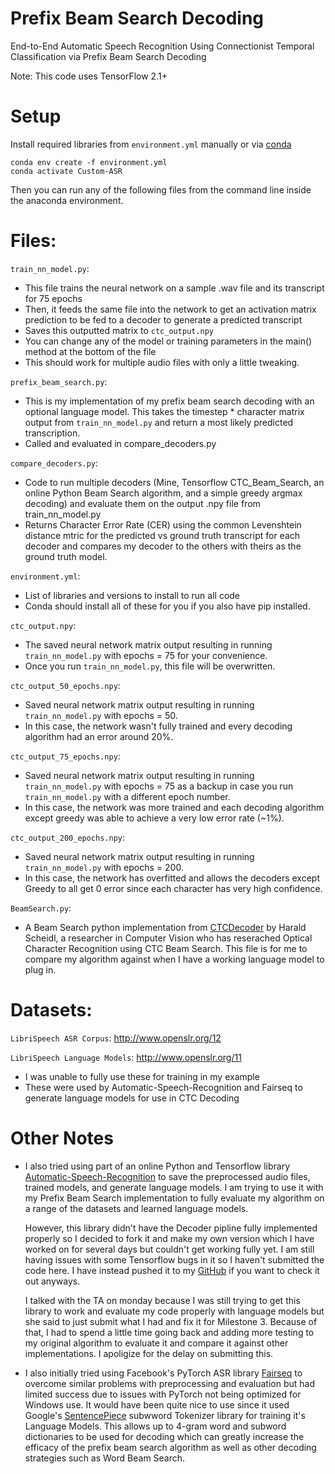 # Prefix Beam Search Decoding
End-to-End Automatic Speech Recognition Using Connectionist Temporal Classification via Prefix Beam Search Decoding

Note: This code uses TensorFlow 2.1+

# Setup
Install required libraries from `environment.yml` manually or via [conda](https://docs.conda.io/projects/conda/en/latest/user-guide/tasks/manage-environments.html#)
```
conda env create -f environment.yml
conda activate Custom-ASR
```
Then you can run any of the following files from the command line inside the anaconda environment.

# Files:  
`train_nn_model.py`:  
* This file trains the neural network on a sample .wav file and its transcript for 75 epochs
* Then, it feeds the same file into the network to get an activation matrix prediction to be fed to a decoder to generate a predicted transcript
* Saves this outputted matrix to `ctc_output.npy`
* You can change any of the model or training parameters in the main() method at the bottom of the file
* This should work for multiple audio files with only a little tweaking.
  
`prefix_beam_search.py`:  
* This is my implementation of my prefix beam search decoding with an optional language model. This takes the timestep * character matrix output from `train_nn_model.py` and return a most likely predicted transcription.
* Called and evaluated in compare_decoders.py 

`compare_decoders.py`:
* Code to run multiple decoders (Mine, Tensorflow CTC_Beam_Search, an online Python Beam Search algorithm, and a simple greedy argmax decoding) and evaluate them on the output .npy file from train_nn_model.py
* Returns Character Error Rate (CER) using the common Levenshtein distance mtric for the predicted vs ground truth transcript for each decoder and compares my decoder to the others with theirs as the ground truth model.

`environment.yml`:
* List of libraries and versions to install to run all code
* Conda should install all of these for you if you also have pip installed.

`ctc_output.npy`:
* The saved neural network matrix output resulting in running `train_nn_model.py` with epochs = 75 for your convenience.
* Once you run `train_nn_model.py`, this file will be overwritten.

`ctc_output_50_epochs.npy`:
* Saved neural network matrix output resulting in running `train_nn_model.py` with epochs = 50.
* In this case, the network wasn't fully trained and every decoding algorithm had an error around 20%.

`ctc_output_75_epochs.npy`:
* Saved neural network matrix output resulting in running `train_nn_model.py` with epochs = 75 as a backup in case you run `train_nn_model.py` with a different epoch number.
* In this case, the network was more trained and each decoding algorithm except greedy was able to achieve a very low error rate (~1%).

`ctc_output_200_epochs.npy`:
* Saved neural network matrix output resulting in running `train_nn_model.py` with epochs = 200.
* In this case, the network has overfitted and allows the decoders except Greedy to all get 0 error since each character has very high confidence.

`BeamSearch.py`:
* A Beam Search python implementation from [CTCDecoder](https://github.com/githubharald/CTCDecoder/blob/master/src/BeamSearch.py) by Harald Scheidl, a researcher in Computer Vision who has reserached Optical Character Recognition using CTC Beam Search.  This file is for me to compare my algorithm against when I have a working language model to plug in.

# Datasets:

`LibriSpeech ASR Corpus`:
http://www.openslr.org/12

`LibriSpeech Language Models`:
http://www.openslr.org/11

* I was unable to fully use these for training in my example
* These were used by Automatic-Speech-Recognition and Fairseq to generate language models for use in CTC Decoding

# Other Notes
* I also tried using part of an online Python and Tensorflow library [Automatic-Speech-Recognition](https://github.com/rolczynski/Automatic-Speech-Recognition) to save the preprocessed audio files, trained models, and generate language models.  I am trying to use it with my Prefix Beam Search implementation to fully evaluate my algorithm on a range of the datasets and learned language models.  
 
    However, this library didn't have the Decoder pipline fully implemented properly so I decided to fork it and make my own version which I have worked on for several days but couldn't get working fully yet.   I am still having issues with some Tensorflow bugs in it so I haven't submitted the code here.  I have instead pushed it to my [GitHub](https://github.com/2016bgeyer/Automatic-Speech-Recognition/tree/fix-decoding-wip) if you want to check it out anyways.

    I talked with the TA on monday because I was still trying to get this library to work and evaluate my code properly with language models but she said to just submit what I had and fix it for Milestone 3. Because of that, I had to spend a little time going back and adding more testing to my original algorithm to evaluate it and compare it against other implementations. I apoligize for the delay on submitting this.
* I also initially tried using Facebook's PyTorch ASR library [Fairseq](https://github.com/pytorch/fairseq) to overcome similar problems with preprocessing and evaluation but had limited success due to issues with PyTorch not being optimized for Windows use. It would have been quite nice to use since it used Google's [SentencePiece](https://github.com/google/sentencepiece) subwword Tokenizer library for training it's Language Models.  This allows up to 4-gram word and subword dictionaries to be used for decoding which can greatly increase the efficacy of the prefix beam search algorithm as well as other decoding strategies such as Word Beam Search.